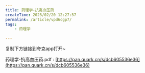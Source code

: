 ```yaml
---
title: 药理学-抗高血压药
createTime: 2025/02/20 12:27:57
permalink: /article/vpd6cgp7/
tags: 
    - 药理学

---
```

复制下方链接到夸克app打开~

药理学-抗高血压药.pdf : [https://pan.quark.cn/s/dcb605536e36](https://pan.quark.cn/s/dcb605536e36)